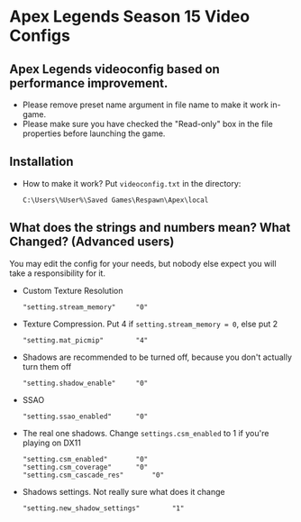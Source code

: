 # Apex Legends Season 15 Video Configs

## Apex Legends videoconfig based on performance improvement.

- Please remove preset name argument in file name to make it work in-game.
- Please make sure you have checked the "Read-only" box in the file properties before launching the game.

## Installation

- How to make it work? Put ``videoconfig.txt`` in the directory:

    ```
    C:\Users\%User%\Saved Games\Respawn\Apex\local
    ```
    
## What does the strings and numbers mean? What Changed? (Advanced users)
You may edit the config for your needs, but nobody else expect you will take a responsibility for it.

- Custom Texture Resolution

    ```
    "setting.stream_memory"		"0"
    ```
    
- Texture Compression. Put 4 if ``setting.stream_memory = 0``, else put 2
    ```
    "setting.mat_picmip"		"4"
    ```
- Shadows are recommended to be turned off, because you don't actually turn them off
    
    ```
    "setting.shadow_enable"		"0"
    ```
- SSAO

    ```
    "setting.ssao_enabled"		"0"
    ```

- The real one shadows. Change ``settings.csm_enabled`` to 1 if you're playing on DX11

    ```
    "setting.csm_enabled"		"0"
    "setting.csm_coverage"		"0"
    "setting.csm_cascade_res"		"0"
    ```
    
- Shadows settings. Not really sure what does it change

   ```
   "setting.new_shadow_settings"		"1"
   ```
